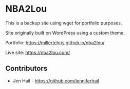 # NBA2Lou

This is a backup site using wget for portfolio purposes.

Site originally built on WordPress using a custom theme.

Portfolio: https://millertchris.github.io/nba2lou/

Live site: https://nba2lou.com/

## Contributors
* Jen Hail - https://github.com/jenniferhail
